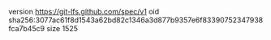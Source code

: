 version https://git-lfs.github.com/spec/v1
oid sha256:3077ac61f8d1543a62bd82c1346a3d877b9357e6f83390752347938fca7b45c9
size 1525
